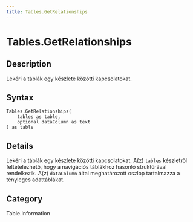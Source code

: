 ```yaml
---
title: Tables.GetRelationships
---
```


# Tables.GetRelationships


## Description

Lekéri a táblák egy készlete közötti kapcsolatokat.


## Syntax

```powerquery
Tables.GetRelationships(
    tables as table,
    optional dataColumn as text
) as table
```


## Details

Lekéri a táblák egy készlete közötti kapcsolatokat. A(z) <code>tables</code> készletről feltételezhető, hogy a navigációs táblákhoz hasonló struktúrával rendelkezik. A(z) <code>dataColumn</code> által meghatározott oszlop tartalmazza a tényleges adattáblákat.



## Category
Table.Information
